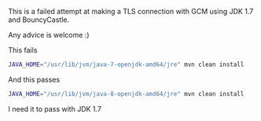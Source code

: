 This is a failed attempt at making a TLS connection with GCM using JDK 1.7 and BouncyCastle.

Any advice is welcome :)
 
This fails

```bash
JAVA_HOME="/usr/lib/jvm/java-7-openjdk-amd64/jre" mvn clean install
```

And this passes

```bash
JAVA_HOME="/usr/lib/jvm/java-8-openjdk-amd64/jre" mvn clean install
```

I need it to pass with JDK 1.7